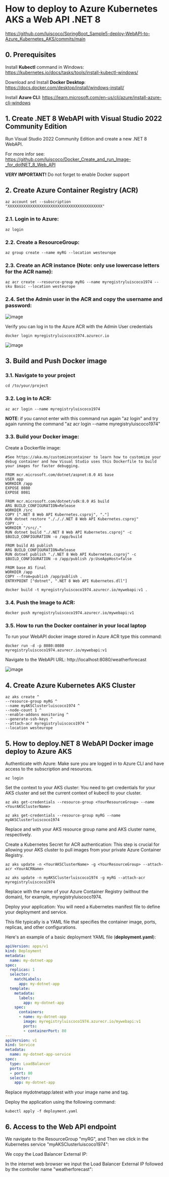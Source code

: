 # How to deploy to Azure Kubernetes AKS a Web API .NET 8

https://github.com/luiscoco/SpringBoot_Sample5-deploy-WebAPI-to-Azure_Kubernetes_AKS/commits/main

## 0. Prerequisites

Install **Kubectl** command in Windows: https://kubernetes.io/docs/tasks/tools/install-kubectl-windows/

Download and Install **Docker Desktop**: https://docs.docker.com/desktop/install/windows-install/

Install **Azure CLI**: https://learn.microsoft.com/en-us/cli/azure/install-azure-cli-windows

## 1. Create .NET 8 WebAPI with Visual Studio 2022 Community Edition

Run Visual Studio 2022 Community Edition and create a new .NET 8 WebAPI. 

For more infor see: https://github.com/luiscoco/Docker_Create_and_run_Image-_for_dotNET_8_Web_API

**VERY IMPORTANT!** Do not forget to enable Docker support

## 2. Create Azure Container Registry (ACR)

```
az account set --subscription "XXXXXXXXXXXXXXXXXXXXXXXXXXXXXXXXXXXXXXXXXX"
```

### 2.1. Login in to Azure:

```
az login
```

### 2.2. Create a ResourceGroup:

```
az group create --name myRG --location westeurope
```

### 2.3. Create an ACR instance (Note: only use lowercase letters for the ACR name):

```
az acr create --resource-group myRG --name myregistryluiscoco1974 --sku Basic --location westeurope
```

### 2.4. Set the Admin user in the ACR and copy the username and password:

![image](https://github.com/luiscoco/Azure_AKS_Deploy_.NET_8_Web_API/assets/32194879/7241ba40-7fd9-4ee7-80e2-fefbcd6867b1)

Verify you can log in to the Azure ACR with the Admin User credentials

```
docker login myregistryluiscoco1974.azurecr.io
```

![image](https://github.com/luiscoco/Azure_AKS_Deploy_.NET_8_Web_API/assets/32194879/15cbdba9-bc7b-48df-999b-0035a960394f)

## 3. Build and Push Docker image

### 3.1. Navigate to your project

```
cd /to/your/project
```

### 3.2. Log in to ACR:

```
az acr login --name myregistryluiscoco1974
```

**NOTE**: if you cannot enter with this command run again "az login" and try again running the command "az acr login --name myregistryluiscoco1974"

### 3.3. Build your Docker image:

Create a Dockerfile image:

```
#See https://aka.ms/customizecontainer to learn how to customize your debug container and how Visual Studio uses this Dockerfile to build your images for faster debugging.

FROM mcr.microsoft.com/dotnet/aspnet:8.0 AS base
USER app
WORKDIR /app
EXPOSE 8080
EXPOSE 8081

FROM mcr.microsoft.com/dotnet/sdk:8.0 AS build
ARG BUILD_CONFIGURATION=Release
WORKDIR /src
COPY [".NET 8 Web API Kubernetes.csproj", "."]
RUN dotnet restore "./././.NET 8 Web API Kubernetes.csproj"
COPY . .
WORKDIR "/src/."
RUN dotnet build "./.NET 8 Web API Kubernetes.csproj" -c $BUILD_CONFIGURATION -o /app/build

FROM build AS publish
ARG BUILD_CONFIGURATION=Release
RUN dotnet publish "./.NET 8 Web API Kubernetes.csproj" -c $BUILD_CONFIGURATION -o /app/publish /p:UseAppHost=false

FROM base AS final
WORKDIR /app
COPY --from=publish /app/publish .
ENTRYPOINT ["dotnet", ".NET 8 Web API Kubernetes.dll"]
```

```
docker build -t myregistryluiscoco1974.azurecr.io/mywebapi:v1 .
```

### 3.4. Push the Image to ACR:

```
docker push myregistryluiscoco1974.azurecr.io/mywebapi:v1
```

### 3.5. How to run the Docker container in your local laptop

To run your WebAPI docker image stored in Azure ACR type this command:

```
docker run -d -p 8080:8080 myregistryluiscoco1974.azurecr.io/mywebapi:v1
```

Navigate to the WebAPI URL: http://localhost:8080/weatherforecast

![image](https://github.com/luiscoco/Azure_AKS_Deploy_.NET_8_Web_API/assets/32194879/9938bc04-b646-4ca8-a1ee-35815a7bd1f9)

## 4. Create Azure Kubernetes AKS Cluster

```
az aks create ^
--resource-group myRG ^
--name myAKSClusterluiscoco1974 ^
--node-count 1 ^
--enable-addons monitoring ^
--generate-ssh-keys ^
--attach-acr myregistryluiscoco1974 ^
--location westeurope
```

## 5. How to deploy.NET 8 WebAPI Docker image deploy to Azure AKS 

Authenticate with Azure: Make sure you are logged in to Azure CLI and have access to the subscription and resources.

```
az login
```

Set the context to your AKS cluster: You need to get credentials for your AKS cluster and set the current context of kubectl to your cluster.

```
az aks get-credentials --resource-group <YourResourceGroup> --name <YourAKSClusterName>
```

```
az aks get-credentials --resource-group myRG --name myAKSClusterluiscoco1974
```

Replace <YourResourceGroup> and <YourAKSClusterName> with your AKS resource group name and AKS cluster name, respectively.

Create a Kubernetes Secret for ACR authentication: This step is crucial for allowing your AKS cluster to pull images from your private Azure Container Registry.

```
az aks update -n <YourAKSClusterName> -g <YourResourceGroup> --attach-acr <YourACRName>
```

```
az aks update -n myAKSClusterluiscoco1974 -g myRG --attach-acr myregistryluiscoco1974
```

Replace <YourACRName> with the name of your Azure Container Registry (without the domain), for example, myregistryluiscoco1974.

Deploy your application: You will need a Kubernetes manifest file to define your deployment and service. 

This file typically is a YAML file that specifies the container image, ports, replicas, and other configurations.

Here's an example of a basic deployment YAML file (**deployment.yaml**):

```yaml
apiVersion: apps/v1
kind: Deployment
metadata:
  name: my-dotnet-app
spec:
  replicas: 1
  selector:
    matchLabels:
      app: my-dotnet-app
  template:
    metadata:
      labels:
        app: my-dotnet-app
    spec:
      containers:
      - name: my-dotnet-app
        image: myregistryluiscoco1974.azurecr.io/mywebapi:v1
        ports:
        - containerPort: 80
---
apiVersion: v1
kind: Service
metadata:
  name: my-dotnet-app-service
spec:
  type: LoadBalancer
  ports:
  - port: 80
  selector:
    app: my-dotnet-app
```

Replace mydotnetapp:latest with your image name and tag.

Deploy the application using the following command:

```
kubectl apply -f deployment.yaml
```

## 6. Access to the Web API endpoint

We navigate to the ResourceGroup "myRG", and Then we click in the Kubernetes service "myAKSClusterluiscoco1974":



We copy the Load Balancer External IP:



In the internet web browser we input the Load Balancer External IP followed by the controller name "weatherforecast":




